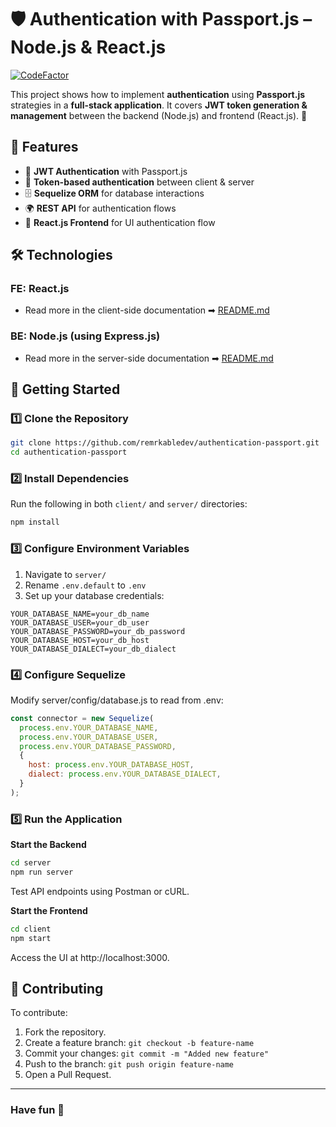 # 🛡️ Authentication with Passport.js – Node.js & React.js

[![CodeFactor](https://www.codefactor.io/repository/github/remrkabledev/authentication-passport/badge)](https://www.codefactor.io/repository/github/remrkabledev/authentication-passport)

This project shows how to implement **authentication** using **Passport.js** strategies in a **full-stack application**. It covers **JWT token generation & management** between the backend (Node.js) and frontend (React.js). 🚀

## 📌 Features

- 🔐 **JWT Authentication** with Passport.js
- 🔄 **Token-based authentication** between client & server
- 🗄 **Sequelize ORM** for database interactions
- 🌍 **REST API** for authentication flows
- 📡 **React.js Frontend** for UI authentication flow

## 🛠 Technologies

### FE: React.js
- Read more in the client-side documentation ➡ [README.md](./client/README.md)

### BE: Node.js (using Express.js)
- Read more in the server-side documentation ➡ [README.md](./server/README.md)


## 🚀 Getting Started

### 1️⃣ Clone the Repository
```bash
git clone https://github.com/remrkabledev/authentication-passport.git
cd authentication-passport
```

### 2️⃣ Install Dependencies
Run the following in both `client/` and `server/` directories:

```bash
npm install
```

### 3️⃣ Configure Environment Variables
1. Navigate to `server/`
2. Rename `.env.default` to `.env`
3. Set up your database credentials:
  ```plaintext
  YOUR_DATABASE_NAME=your_db_name
  YOUR_DATABASE_USER=your_db_user
  YOUR_DATABASE_PASSWORD=your_db_password
  YOUR_DATABASE_HOST=your_db_host
  YOUR_DATABASE_DIALECT=your_db_dialect
  ```

### 4️⃣ Configure Sequelize
Modify server/config/database.js to read from .env:

```javascript
const connector = new Sequelize(
  process.env.YOUR_DATABASE_NAME,
  process.env.YOUR_DATABASE_USER,
  process.env.YOUR_DATABASE_PASSWORD,
  {
    host: process.env.YOUR_DATABASE_HOST,
    dialect: process.env.YOUR_DATABASE_DIALECT,
  }
);
```

### 5️⃣ Run the Application
**Start the Backend**
```bash
cd server
npm run server
```
Test API endpoints using Postman or cURL.

**Start the Frontend**
```bash
cd client
npm start
```
Access the UI at http://localhost:3000.

## 🤝 Contributing
To contribute:
1. Fork the repository.
2. Create a feature branch: `git checkout -b feature-name`
3. Commit your changes: `git commit -m "Added new feature"`
4. Push to the branch: `git push origin feature-name`
5. Open a Pull Request.

---
### Have fun 🤩
